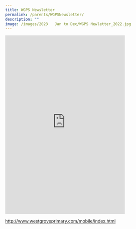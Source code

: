 ```yaml
---
title: WGPS Newsletter
permalink: /parents/WGPSNewsletter/
description: ""
image: /images/2023   Jan to Dec/WGPS Newletter_2022.jpg
---
```

<iframe allowfullscreen="true" height="569" width="381" frameborder="0" src="https://docs.google.com/presentation/d/e/2PACX-1vTCYIYGGWwSZBUFxdrzQCQKzhNab0wN5cMR0IMvPax72uh0mqSKg9ha3JQJWzSsmxfV8Qqf8MmiaBV8/embed?start=true&amp;loop=true&amp;delayms=3000"></iframe>

http://www.westgroveprimary.com/mobile/index.html